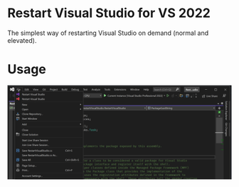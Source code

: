 # Restart Visual Studio for VS 2022

The simplest way of restarting Visual Studio on demand (normal and elevated).

# Usage

![Usage Gif](https://raw.githubusercontent.com/pedoc/RestartVisualStudio/master/RestartVisualStudio/Resources/Usage.gif)